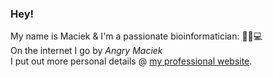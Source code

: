 ### Hey!

My name is Maciek & I'm a passionate bioinformatician: 🧬➕💻  
On the internet I go by _Angry Maciek_  
I put out more personal details @ [my professional website](https://angrymaciek.github.io).